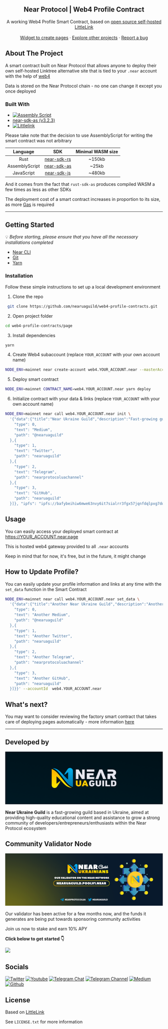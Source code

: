 <!-- PROJECT LOGO -->
<br />
<div align="center">
  <h2 align="center">Near Protocol | Web4 Profile Contract</h2>

  <p align="center">
    A working Web4 Profile Smart Contract, based on <a href="https://littlelink.io/"> open source self-hosted LittleLink</a>
    <br />
    <br />
    <a href="https://github.com/nearuaguild/web4-profile-widgets">Widget to create pages</a>
    ·
    <a href="https://github.com/nearuaguild"> Explore other projects</a>
    ·
    <a href="https://github.com/nearuaguild/near-web4-contracts/issues">Report a bug</a>
  </p>
</div>

<!-- ABOUT THE PROJECT -->

## About The Project

A smart contract built on Near Protocol that allows anyone to deploy their own self-hosted Linktree alternative site that is tied to your `.near` account with the help of [web4](https://github.com/vgrichina/web4)

Data is stored on the Near Protocol chain - no one can change it except you once deployed 

### Built With

- [![Assembly Script][assemblyscript]][assemblyscript-url]
- [near-sdk-as (v3.2.3)](https://github.com/near/near-sdk-as)
- [![Littlelink][littlelink]][littlelink-url]

Please take note that the decision to use AssemblyScript for writing the smart contract was not arbitrary

| **Language** | **SDK** | **Minimal WASM size** |
|:---:|:---:|:---:|
| Rust | [near-sdk-rs](https://github.com/near/near-sdk-rs) | ~150kb |
| AssemblyScript | [near-sdk-as](https://github.com/near/near-sdk-as) | ~25kb |
| JavaScript | [near-sdk-js](https://github.com/near/near-sdk-js) | ~480kb |

And it comes from the fact that `rust-sdk-as` produces compiled WASM a few times as less as other SDKs

The deployment cost of a smart contract increases in proportion to its size, as more [Gas](https://docs.near.org/concepts/basics/transactions/gas-advanced) is required


---

<!-- GETTING STARTED -->

## Getting Started

💡 _Before starting, please ensure that you have all the necessary installations completed_

- [Near CLI](https://docs.near.org/tools/near-cli#setup)
- [Git](https://git-scm.com/book/en/v2/Getting-Started-Installing-Git/)
- [Yarn](https://classic.yarnpkg.com/en/docs/install)

### Installation

Follow these simple instructions to set up a local development environment

1. Clone the repo
  ```sh
   git clone https://github.com/nearuaguild/web4-profile-contracts.git
  ```
2. Open project folder
  ```sh
  cd web4-profile-contracts/page
  ```
3. Install dependencies
  ```sh
  yarn
  ```
4. Create Web4 subaccount (replace `YOUR_ACCOUNT` with your own account name)
  ```sh
  NODE_ENV=mainnet near create-account web4.YOUR_ACCOUNT.near --masterAccount YOUR_ACCOUNT.near --initialBalance 0.5
  ```
5. Deploy smart contract
  ```sh
  NODE_ENV=mainnet CONTRACT_NAME=web4.YOUR_ACCOUNT.near yarn deploy
  ```
6. Initialize contract with your data & links (replace `YOUR_ACCOUNT` with your own account name)
  ```sh
  NODE_ENV=mainnet near call web4.YOUR_ACCOUNT.near init \
    '{"data":{"title":"Near Ukraine Guild","description":"Fast-growing guild based in Ukraine, aimed at providing high-quality educational content and assistance to grow a strong community of developers/entrepreneurs/enthusiasts within the Near Protocol ecosystem", "links":[{
      "type": 0,
      "text": "Medium",
      "path": "@nearuaguild"
    },{
      "type": 1,
      "text": "Twitter",
      "path": "nearuaguild"
    },{
      "type": 2,
      "text": "Telegram",
      "path": "nearprotocoluachannel"
    },{
      "type": 3,
      "text": "GitHub",
      "path": "nearuaguild"
    }]}, "ipfs": "ipfs://bafybeihiw6mwe63nvy6it7sialrr3fgx57jqnfdqlpxg7do6fytbxnzmna"}' --accountId  web4.YOUR_ACCOUNT.near
  ```

## Usage

You can easily access your deployed smart contract at https://YOUR_ACCOUNT.near.page

This is hosted web4 gateway provided to all `.near` accounts

Keep in mind that for now, it's free, but in the future, it might change

## How to Update Profile?

You can easily update your profile information and links at any time with the `set_data` function in the Smart Contract

```sh
NODE_ENV=mainnet near call web4.YOUR_ACCOUNT.near set_data \
  '{"data":{"title":"Another Near Ukraine Guild","description":"Another text - Fast-growing guild based in Ukraine, aimed at providing high-quality educational content and assistance to grow a strong community of developers/entrepreneurs/enthusiasts within the Near Protocol ecosystem", "links":[{
    "type": 0,
    "text": "Another Medium",
    "path": "@nearuaguild"
  },{
    "type": 1,
    "text": "Another Twitter",
    "path": "nearuaguild"
  },{
    "type": 2,
    "text": "Another Telegram",
    "path": "nearprotocoluachannel"
  },{
    "type": 3,
    "text": "Another GitHub",
    "path": "nearuaguild"
  }]}}' --accountId  web4.YOUR_ACCOUNT.near
```

## What's next?

You may want to consider reviewing the factory smart contract that takes care of deploying pages automatically - more information [here](https://github.com/nearuaguild/web4-profile-contracts/tree/main/factory)

---
## Developed by

![Guild cover][cover]

**Near Ukraine Guild** is a fast-growing guild based in Ukraine, aimed at providing high-quality educational content and assistance to grow a strong community of developers/entrepreneurs/enthusiasts within the Near Protocol ecosystem

## Community Validator Node

![Community Validator cover][validator]

Our validator has been active for a few months now, and the funds it generates are being put towards sponsoring community activities

Join us now to stake and earn 10% APY

**Click below to get started 👇**

<a href="https://bit.ly/43GSKhs" target="_blank">
<img src="https://img.shields.io/badge/stake-red?style=for-the-badge"  height="48" />
</a>

## Socials

[![Twitter][twitter]][twitter-url]
[![Youtube][youtube]][youtube-url]
[![Telegram Chat][telegram-chat]][telegram-chat-url]
[![Telegram Channel][telegram-channel]][telegram-channel-url]
[![Medium][medium]][medium-url]
[![Github][github]][github-url]

<!-- Images -->

[cover]: https://github.com/nearuaguild/.github/blob/main/images/cover.png
[validator]: https://github.com/nearuaguild/.github/blob/main/images/validator.png

<!-- Socials -->

[twitter]: https://img.shields.io/badge/news-1DA1F2?style=for-the-badge&logo=twitter&logoColor=white
[youtube]: https://img.shields.io/badge/broadcasting-282828?style=for-the-badge&logo=youtube&logoColor=ff0000
[medium]: https://img.shields.io/badge/articles-202020?style=for-the-badge&logo=medium&logoColor=ffffff
[telegram-chat]: https://img.shields.io/badge/chat-229ED9?style=for-the-badge&logo=telegram&logoColor=white
[telegram-channel]: https://img.shields.io/badge/channel-229ED9?style=for-the-badge&logo=telegram&logoColor=white
[github]: https://img.shields.io/badge/code-000000?style=for-the-badge&logo=github&logoColor=ffffff
[twitter-url]: https://twitter.com/nearuaguild
[youtube-url]: https://www.youtube.com/@nearprotocolukraineguild4064
[medium-url]: https://medium.com/near-protocol-ua
[telegram-chat-url]: https://t.me/nearprotocolua
[telegram-channel-url]: https://t.me/nearprotocoluachannel
[github-url]: https://github.com/nearuaguild

<!-- CTA -->

[stake]: https://img.shields.io/badge/stake-yellow?style=for-the-badge
[stake-url]: https://bit.ly/43GSKhs

<!-- LICENSE -->

## License

Based on [LittleLink](https://littlelink.io/)

See `LICENSE.txt` for more information

<!-- MARKDOWN LINKS & IMAGES -->
<!-- https://www.markdownguide.org/basic-syntax/#reference-style-links -->

<!-- Built with -->

[javascript]: https://img.shields.io/badge/javascript-000000?style=for-the-badge&logo=javascript&logoColor=F7E018
[javascript-url]: https://developer.mozilla.org/en-US/docs/Web/JavaScript
[assemblyscript]: https://img.shields.io/badge/assembly%20script-1B7ACE?style=for-the-badge&logo=assemblyscript&logoColor=white
[assemblyscript-url]: https://www.assemblyscript.org/
[littlelink]: https://img.shields.io/badge/LittleLink-1D84FF?style=for-the-badge
[littlelink-url]: https://littlelink.io/